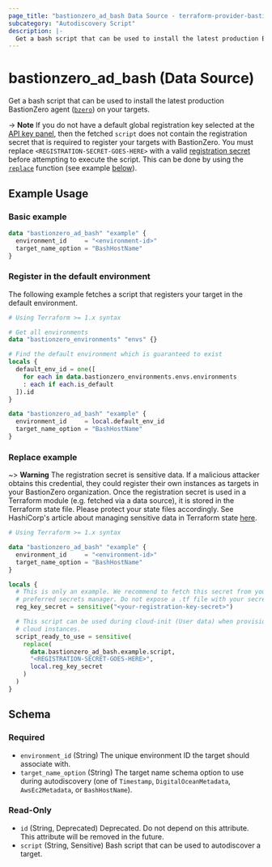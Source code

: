 ```yaml
---
page_title: "bastionzero_ad_bash Data Source - terraform-provider-bastionzero"
subcategory: "Autodiscovery Script"
description: |-
  Get a bash script that can be used to install the latest production BastionZero agent (bzero https://github.com/bastionzero/bzero) on your targets.
---
```


# bastionzero_ad_bash (Data Source)

Get a bash script that can be used to install the latest production BastionZero agent ([`bzero`](https://github.com/bastionzero/bzero)) on your targets.

-> **Note** If you do not have a default global registration key selected at the
[API key panel](https://cloud.bastionzero.com/admin/apikeys), then the fetched
`script` does not contain the registration secret that is required to register
your targets with BastionZero. You must replace
`<REGISTRATION-SECRET-GOES-HERE>` with a valid [registration
secret](https://docs.bastionzero.com/docs/admin-guide/authorization#registration-api-keys)
before attempting to execute the script. This can be done by using the
[`replace`](https://www.terraform.io/language/functions/replace) function (see
example [below](#replace-example)).

## Example Usage

### Basic example

```terraform
data "bastionzero_ad_bash" "example" {
  environment_id     = "<environment-id>"
  target_name_option = "BashHostName"
}
```

### Register in the default environment

The following example fetches a script that registers your target in the default
environment.

```terraform
# Using Terraform >= 1.x syntax

# Get all environments
data "bastionzero_environments" "envs" {}

# Find the default environment which is guaranteed to exist
locals {
  default_env_id = one([
    for each in data.bastionzero_environments.envs.environments
    : each if each.is_default
  ]).id
}

data "bastionzero_ad_bash" "example" {
  environment_id     = local.default_env_id
  target_name_option = "BashHostName"
}
```

### Replace example

~> **Warning** The registration secret is sensitive data. If a malicious
attacker obtains this credential, they could register their own instances as
targets in your BastionZero organization. Once the registration secret is used
in a Terraform module (e.g. fetched via a data source), it is stored in the
Terraform state file. Please protect your state files accordingly. See
HashiCorp's article about managing sensitive data in Terraform state
[here](https://developer.hashicorp.com/terraform/language/state/sensitive-data).

```terraform
# Using Terraform >= 1.x syntax

data "bastionzero_ad_bash" "example" {
  environment_id     = "<environment-id>"
  target_name_option = "BashHostName"
}

locals {
  # This is only an example. We recommend to fetch this secret from your
  # preferred secrets manager. Do not expose a .tf file with your secret
  reg_key_secret = sensitive("<your-registration-key-secret>")

  # This script can be used during cloud-init (User data) when provisioning your
  # cloud instances. 
  script_ready_to_use = sensitive(
    replace(
      data.bastionzero_ad_bash.example.script,
      "<REGISTRATION-SECRET-GOES-HERE>",
      local.reg_key_secret
    )
  )
}
```

<!-- schema generated by tfplugindocs -->
## Schema

### Required

- `environment_id` (String) The unique environment ID the target should associate with.
- `target_name_option` (String) The target name schema option to use during autodiscovery (one of `Timestamp`, `DigitalOceanMetadata`, `AwsEc2Metadata`, or `BashHostName`).

### Read-Only

- `id` (String, Deprecated) Deprecated. Do not depend on this attribute. This attribute will be removed in the future.
- `script` (String, Sensitive) Bash script that can be used to autodiscover a target.